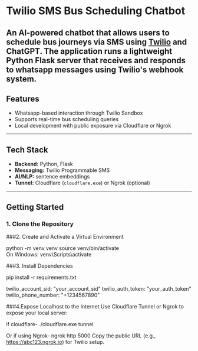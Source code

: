 # Twilio SMS Bus Scheduling Chatbot

An AI-powered chatbot that allows users to schedule bus journeys via SMS using [Twilio](https://www.twilio.com/) and ChatGPT. The application runs a lightweight Python Flask server that receives and responds to whatsapp  messages using Twilio's webhook system.
---

##  Features

- Whatsapp-based interaction through Twilio Sandbox
-  Supports real-time bus scheduling queries
-  Local development with public exposure via Cloudflare or Ngrok

---

##  Tech Stack

- **Backend:** Python, Flask
- **Messaging:** Twilio Programmable SMS
- **AI/NLP:** sentence embeddings
- **Tunnel:** Cloudflare (`cloudflare.exe`) or Ngrok (optional)

---

##  Getting Started

### 1. Clone the Repository




###2. Create and Activate a Virtual Environment

python -m venv venv
source venv/bin/activate         
On Windows: venv\Scripts\activate

###3. Install Dependencies


pip install -r requirements.txt

twilio_account_sid: "your_account_sid"
twilio_auth_token: "your_auth_token"
twilio_phone_number: "+1234567890"


###4.Expose Localhost to the Internet
Use Cloudflare Tunnel or Ngrok to expose your local server:

if cloudflare-
./cloudflare.exe tunnel

Or if using Ngrok-
ngrok http 5000
Copy the public URL (e.g., https://abc123.ngrok.io) for Twilio setup.

